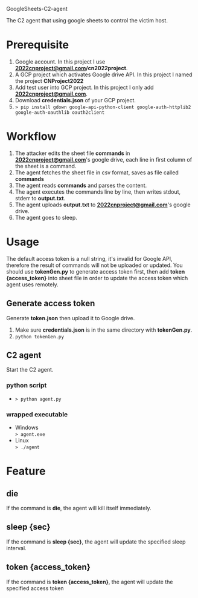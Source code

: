 GoogleSheets-C2-agent

The C2 agent that using google sheets to control the victim host.

# Prerequisite
1. Google account. In this project I use **2022cnproject@gmail.com/cn2022project**.
2. A GCP project which activates Google drive API. In this project I named the project **CNProject2022**
3. Add test user into GCP project. In this project I only add **2022cnproject@gmail.com**.
4. Download **credentials.json** of your GCP project.
5. `> pip install gdown google-api-python-client google-auth-httplib2 google-auth-oauthlib oauth2client`

# Workflow
1. The attacker edits the sheet file **commands** in **2022cnproject@gmail.com**'s google drive, each line in first column of the sheet is a command.
2. The agent fetches the sheet file in csv format, saves as file called **commands**
3. The agent reads **commands** and parses the content.
4. The agent executes the commands line by line, then writes stdout, stderr to **output.txt**.
5. The agent uploads **output.txt** to **2022cnproject@gmail.com**'s google drive.
6. The agent goes to sleep.

# Usage
The default access token is a null string, it's invalid for Google API, therefore the result of commands will not be uploaded or updated. You should use **tokenGen.py** to generate access token first, then add **token {access_token}** into sheet file in order to update the access token which agent uses remotely.

## Generate access token
Generate **token.json** then upload it to Google drive.
1. Make sure **credentials.json** is in the same directory with **tokenGen.py**.
2. `python tokenGen.py`

## C2 agent
Start the C2 agent.

### python script
- `> python agent.py`

### wrapped executable
- Windows<br>
`> agent.exe`
- Linux<br>
`> ./agent`

# Feature
## die
If the command is **die**, the agent will kill itself immediately.

## sleep {sec}
If the command is **sleep {sec}**, the agent will update the specified sleep interval.

## token {access_token}
If the command is **token {access_token}**, the agent will update the specified access token
